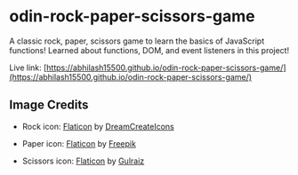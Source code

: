 # odin-rock-paper-scissors-game
A classic rock, paper, scissors game to learn the basics of JavaScript functions! Learned about functions, DOM, and event listeners in this project!

Live link: [https://abhilash15500.github.io/odin-rock-paper-scissors-game/](https://abhilash15500.github.io/odin-rock-paper-scissors-game/)

## Image Credits
- Rock icon: [Flaticon](https://www.flaticon.com/free-icon/rocks_7053536?term=rock&page=1&position=5&origin=search&related_id=7053536) by [DreamCreateIcons](https://www.flaticon.com/authors/dreamcreateicons)

- Paper icon: [Flaticon](https://www.flaticon.com/free-icon/contract_3790171?term=paper&page=1&position=4&origin=search&related_id=3790171) by [Freepik](https://www.flaticon.com/authors/freepik)

- Scissors icon: [Flaticon](https://www.flaticon.com/free-icon/scissor_10363577?term=scissors&page=1&position=3&origin=search&related_id=10363577) by [Gulraiz](https://www.flaticon.com/authors/gulraiz)
